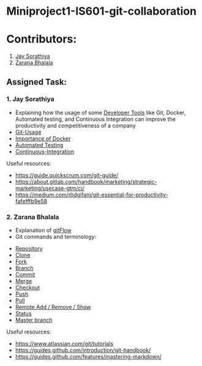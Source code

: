 # Miniproject1-IS601-git-collaboration
# Contributors:
1. [Jay Sorathiya](https://github.com/JaySRT)
2. [Zarana Bhalala](https://github.com/zaranabhalala)

## Assigned Task:

### 1. Jay Sorathiya
* Explaining how the usage of some [Developer Tools](./Developer-Tools.md) like Git, Docker, Automated testing, and Continuous Integration can improve the productivity and competitiveness of a company
* [Git-Usage](./Git-Usage.md)
* [Importance of Docker](./Importance-of-Docker.md)
* [Automated Testing](./Automated-Testing.md)
* [Continuous-Integration](./Continuous-Integration.md)

Useful resources:
* https://guide.quickscrum.com/git-guide/
* https://about.gitlab.com/handbook/marketing/strategic-marketing/usecase-gtm/ci/
* https://medium.com/@dgifani/git-essential-for-productivity-fafefffb9e58


### 2. Zarana Bhalala
* Explanation of [gitFlow](./GitFlow/GitFlow.md)
* Git commands and terminology:
 - [Repository](./Git_commands_and_terminology/Repository.md)
 - [Clone](./Git_commands_and_terminology/Clone.md)
 - [Fork](./Git_commands_and_terminology/Fork.md)
 - [Branch](./Git_commands_and_terminology/Branch.md)
 - [Commit](./Git_commands_and_terminology/Commit.md)
 - [Merge](./Git_commands_and_terminology/Merge.md)
 - [Checkout](./Git_commands_and_terminology/Checkout.md)
 - [Push](./Git_commands_and_terminology/Push.md)
 - [Pull](./Git_commands_and_terminology/Pull.md)
 - [Remote Add / Remove / Show](./Git_commands_and_terminology/Remote.md)
 - [Status](./Git_commands_and_terminology/Status.md)
 - [Master branch](./Git_commands_and_terminology/Master_branch.md)

Useful resources:
* https://www.atlassian.com/git/tutorials
* https://guides.github.com/introduction/git-handbook/
* https://guides.github.com/features/mastering-markdown/
